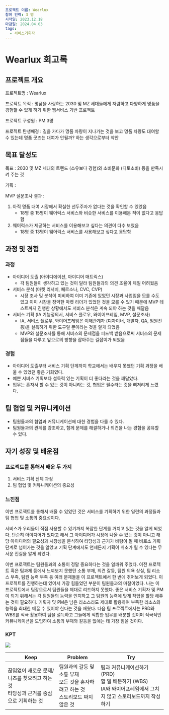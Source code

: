 ```yaml
---
프로젝트 이름: Wearlux
참여 인력: 3 명
시작일: 2023.12.18
마감일: 2024.04.03
tags:
  - 서비스기획자
---
```

# Wearlux 회고록
## 프로젝트 개요
프로젝트명 : Wearlux

 프로젝트 목적 : 명품을 사랑하는 2030 및 MZ 세대들에게 저렴하고 다양하게 명품을 경험할 수 있게 하기 위한 웹서비스 기반 프로젝트

프로젝트 구성원 : PM 3명

프로젝트 탄생배경 : 길을 가다가 명품 차량이 지나가는 것을 보고 명품 차량도 대여할 수 있는데 명품 굿즈는 대여가 안될까? 하는 생각으로부터 착안
## 목표 달성도
목표 : 2030 및 MZ 세대의 트렌드 (소유보다 경험)와 소비문화 (디토소비) 등을 만족시켜 주는 것

기획 : 

MVP 설문조사 결과 : 
1. 아직 명품 대여 시장에서 확실한 선두주자가 없다는 것을 확인할 수 있었음
	- 18명 중 15명이 웨어럭스 서비스와 비슷한 서비스를 이용해본 적이 없다고 응답함
2. 웨어럭스가 제공하는 서비스를 이용해보고 싶다는 의견이 다수 보였음
	- 18명 중 13명이 웨어럭스 서비스를 사용해보고 싶다고 응답함
## 과정 및 경험
### 과정
- 아이디어 도출 (아이디에이션, 아이디어 매트릭스)
	- 각 팀원들이 생각하고 있는 것이 달라 팀원들과의 의견 조율이 제일 어려웠음
- 서비스 분석 (마켓 리서치, 페르소나, CVC, CVP)
	- 시장 조사 및 분석이 미비하여 이미 기존에 있었던 시장과 사업임을 모를 수도 있고 이미 시장을 장악한 마켓 리더가 있었던 것을 모를 수 있기 때문에 MVP 테스트까지 진행한 상황에서도 서비스 분석은 계속 되야 하는 것을 깨달음
- 서비스 기획 (IA 기능정의서, 서비스 플로우, 와이어프레임, MVP, 설문조사)
	- IA, 서비스 플로우, 와이어프레임은 이해관계자 (디자이너, 개발자, QA, 임원진 등)을 설득하기 위한 도구일 뿐이라는 것을 알게 되었음
	- MVP와 설문조사를 통해 서비스의 문제점을 피드백 받음으로써 서비스의 문제점들을 다루고 앞으로의 방향을 잡아주는 길잡이가 되었음
### 경험
- 아이디어 도출부터 서비스 기획 단계까지 학교에서는 배우지 못했던 기획 과정을 배울 수 있었던 좋은 기회였다.
- 예쁜 서비스 기획보다 설득력 있는 기획이 더 좋다라는 것을 깨달았다.
- 업무는 혼자서 할 수 있는 것이 아니라는 것, 협업은 필수라는 것을 뼈저리게 느꼈다.
## 팀 협업 및 커뮤니케이션
- 팀원들과의 협업과 커뮤니케이션에 대한 경험을 다룰 수 있다.
- 팀원들과의 관계를 강조하고, 함께 문제를 해결하거나 의견을 나눈 경험을 공유할 수 있다.
## 자기 성장 및 배운점
### 프로젝트를 통해서 배운 두 가지
1. 서비스 기획 전체 과정
2. 팀 협업 및 커뮤니케이션의 중요성
### 느낀점
이번 프로젝트를 통해서 배울 수 있었던 것은 서비스를 기획하기 위한 일련의 과정들과 팀 협업 및 소통의 중요성이다.

서비스가 우리들이 직접 사용할 수 있기까지 복잡한 단계를 거치고 있는 것을 알게 되었다. 단순히 아이디어가 있다고 해서 그 아이디어가 시장에 나올 수 있는 것이 아니고 해당 아이디어의 필요성과 시장성을 분석하여 타당성과 근거가 바탕이 될 때 비로소 기획 단계로 넘어가는 것을 알았고 기획 단계에서도 언제든지 기획이 취소가 될 수 있다는 무서운 진실을 알게 되었다. 

이번 프로젝트는 팀원들과의 소통이 정말 중요하다는 것을 일깨워 주었다. 이전 프로젝트 혹은 팀과제 등에서 느껴보지 못했던 소통 부재, 의견 갈등, 팀원 의욕 상실, 팀 리소스 부족, 팀원 능력 부족 등 여러 문제들을 이 프로젝트에서 한 번에 겪어보게 되었다. 이 프로젝트를 진행하는데 있어서 가장 힘들었던 부분이 팀원들과의 마찰이었다. 나는 이 프로젝트에서 팀장으로서 팀원들을 제대로 리드하지 못했다. 좋은 서비스 기획자 및 PM이 되기 위해서는 각 팀원들의 능력을 인지하고 그 팀원의 능력에 맞게 작업을 할당 해주는 것이 필요하다. 기획자 및 PM은 남은 리소스라도 제대로 활용하여 부족한 리소스와 능력을 최대한 메꿀 수 있어야 한다는 것을 배웠다. 다음 팀 프로젝트에서는 PRD와 WBS를 적극 활용하여 팀을 설득하고 그들에게 적합한 업무를 배분할 것이며 적극적인 커뮤니케이션을 도입하여 소통의 부재와 갈등을 없애는 데 가장 힘쓸 것이다.

### KPT
![](https://i.imgur.com/hTScWft.png)

| Keep                                              | Problem                                              | Try                                                                     |
| ------------------------------------------------- | ---------------------------------------------------- | ----------------------------------------------------------------------- |
| 끊임없이 새로운 문제/니즈를 찾으려고 하는 것<br>타당성과 근거를 중심으로 기획하는 것 | 팀원과의 갈등 및 소통 부재<br>모든 것을 혼자하려고 하는 것<br>스토리보드 짜지 않은 것 | 팀과 커뮤니케이션하기 (PRD)<br>할 일 배분하기 (WBS)<br>IA와 와이어프레임에서 그치지 않고 스토리보드까지 작성하기 |
